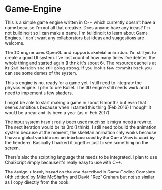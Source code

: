 # Game-Engine
This is a simple game engine written in C++ which currently doesn't have a name because I'm not all that creative. Does anyone have any ideas? I'm not building it so I can make a game. I'm building it to learn about Game Engines. I don't want any collaborators but ideas and suggestions are welcome.

The 3D engine uses OpenGL and supports skeletal animation. I'm still yet to create a good UI system. I've lost count of how many times I've deleted the whole thing and started again (I think it's about 6). The resource cache is at its 2nd iteration and still going strong. If you look a few commits back you can see some demos of the system.

This is engine is not ready for a game yet. I still need to integrate the physics engine. I plan to use Bullet. The 3D engine still needs work and I need to implement a few shaders.

I might be able to start making a game in about 6 months but even that seems ambitious because when I started this thing (Feb 2016) I thought it would be a year and its been a year (as of Feb 2017).

The input system hasn't really been used much so it might need a rewrite. The next iteration would be its 3rd (I think). I still need to build the animation system because at the moment, the skeletan animation only works because I have a global variable and an interface used by the Game View is used by the Renderer. Basically I hacked it together just to see something on the screen.

There's also the scripting language that needs to be integrated. I plan to use ChaiScript simply because it's really easy to use with C++. 

The design is lossly based on the one described in Game Coding Complete (4th edition) by Mike McShaffry and David "Rez" Graham but not so similar as I copy directly from the book.
